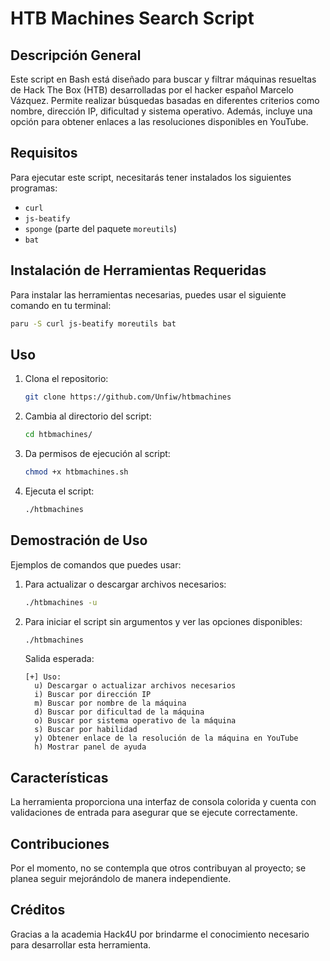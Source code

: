 # HTB Machines Search Script

## Descripción General
Este script en Bash está diseñado para buscar y filtrar máquinas resueltas de Hack The Box (HTB) desarrolladas por el hacker español Marcelo Vázquez. Permite realizar búsquedas basadas en diferentes criterios como nombre, dirección IP, dificultad y sistema operativo. Además, incluye una opción para obtener enlaces a las resoluciones disponibles en YouTube.

## Requisitos
Para ejecutar este script, necesitarás tener instalados los siguientes programas:

- `curl`
- `js-beatify`
- `sponge` (parte del paquete `moreutils`)
- `bat`

## Instalación de Herramientas Requeridas
Para instalar las herramientas necesarias, puedes usar el siguiente comando en tu terminal:

```bash
paru -S curl js-beatify moreutils bat
```

## Uso
1. Clona el repositorio:
   ```bash
   git clone https://github.com/Unfiw/htbmachines
   ```

2. Cambia al directorio del script:
   ```bash
   cd htbmachines/
   ```

3. Da permisos de ejecución al script:
   ```bash
   chmod +x htbmachines.sh
   ```

4. Ejecuta el script:
   ```bash
   ./htbmachines
   ```

## Demostración de Uso
Ejemplos de comandos que puedes usar:

1. Para actualizar o descargar archivos necesarios:
   ```bash
   ./htbmachines -u
   ```

2. Para iniciar el script sin argumentos y ver las opciones disponibles:
   ```bash
   ./htbmachines
   ```

   Salida esperada:
   ```
   [+] Uso:
     u) Descargar o actualizar archivos necesarios
     i) Buscar por dirección IP
     m) Buscar por nombre de la máquina 
     d) Buscar por dificultad de la máquina 
     o) Buscar por sistema operativo de la máquina 
     s) Buscar por habilidad 
     y) Obtener enlace de la resolución de la máquina en YouTube 
     h) Mostrar panel de ayuda
   ```

## Características
La herramienta proporciona una interfaz de consola colorida y cuenta con validaciones de entrada para asegurar que se ejecute correctamente.

## Contribuciones
Por el momento, no se contempla que otros contribuyan al proyecto; se planea seguir mejorándolo de manera independiente.

## Créditos
Gracias a la academia Hack4U por brindarme el conocimiento necesario para desarrollar esta herramienta.
